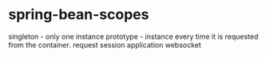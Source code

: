 # spring-bean-scopes
singleton - only one instance
prototype - instance every time it is requested from the container.
request 
session
application
websocket